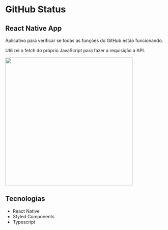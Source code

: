 # GitHub Status

## React Native App

Aplicativo para verificar se todas as funções do GitHub estão funcionando.  

Utilizei o fetch do próprio JavaScript para fazer a requisição a API.    

<img src="./github/GitHubStatus.gif" width="400" />

## Tecnologias

- React Native
- Styled Components
- Typescript
